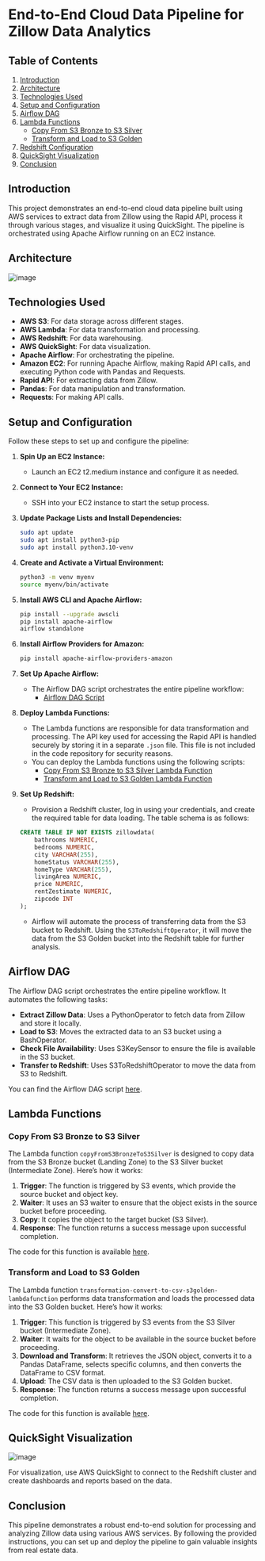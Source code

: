 # End-to-End Cloud Data Pipeline for Zillow Data Analytics

## Table of Contents
1. [Introduction](#introduction)
2. [Architecture](#architecture)
3. [Technologies Used](#technologies-used)
4. [Setup and Configuration](#setup-and-configuration)
5. [Airflow DAG](#airflow-dag)
6. [Lambda Functions](#lambda-functions)
    - [Copy From S3 Bronze to S3 Silver](#copy-from-s3-bronze-to-s3-silver)
    - [Transform and Load to S3 Golden](#transform-and-load-to-s3-golden)
7. [Redshift Configuration](#redshift-configuration)
8. [QuickSight Visualization](#quicksight-visualization)
9. [Conclusion](#conclusion)

## Introduction
This project demonstrates an end-to-end cloud data pipeline built using AWS services to extract data from Zillow using the Rapid API, process it through various stages, and visualize it using QuickSight. The pipeline is orchestrated using Apache Airflow running on an EC2 instance.

## Architecture
![image](https://github.com/user-attachments/assets/0e607b15-400a-4850-bf02-9769df341128)

## Technologies Used
- **AWS S3**: For data storage across different stages.
- **AWS Lambda**: For data transformation and processing.
- **AWS Redshift**: For data warehousing.
- **AWS QuickSight**: For data visualization.
- **Apache Airflow**: For orchestrating the pipeline.
- **Amazon EC2**: For running Apache Airflow, making Rapid API calls, and executing Python code with Pandas and Requests.
- **Rapid API**: For extracting data from Zillow.
- **Pandas**: For data manipulation and transformation.
- **Requests**: For making API calls.

## Setup and Configuration
Follow these steps to set up and configure the pipeline:

1. **Spin Up an EC2 Instance:**
   - Launch an EC2 t2.medium instance and configure it as needed.

2. **Connect to Your EC2 Instance:**
   - SSH into your EC2 instance to start the setup process.

3. **Update Package Lists and Install Dependencies:**

    ```bash
    sudo apt update
    sudo apt install python3-pip
    sudo apt install python3.10-venv
    ```

4. **Create and Activate a Virtual Environment:**

    ```bash
    python3 -m venv myenv
    source myenv/bin/activate
    ```

5. **Install AWS CLI and Apache Airflow:**

    ```bash
    pip install --upgrade awscli
    pip install apache-airflow
    airflow standalone
    ```

6. **Install Airflow Providers for Amazon:**

    ```bash
    pip install apache-airflow-providers-amazon
    ```

7. **Set Up Apache Airflow:**
   - The Airflow DAG script orchestrates the entire pipeline workflow:
     - [Airflow DAG Script](https://github.com/AjaX-05/End-to-End-Cloud-Data-Pipeline-for-Zillow-Data-Analytics/blob/main/zillowanalytics.py)

8. **Deploy Lambda Functions:**
   - The Lambda functions are responsible for data transformation and processing. The API key used for accessing the Rapid API is handled securely by storing it in a separate `.json` file. This file is not included in the code repository for security reasons.
   - You can deploy the Lambda functions using the following scripts:
     - [Copy From S3 Bronze to S3 Silver Lambda Function](https://github.com/AjaX-05/End-to-End-Cloud-Data-Pipeline-for-Zillow-Data-Analytics/blob/main/lambda_function1.py)
     - [Transform and Load to S3 Golden Lambda Function](https://github.com/AjaX-05/End-to-End-Cloud-Data-Pipeline-for-Zillow-Data-Analytics/blob/main/lambda_function2.py)

9. **Set Up Redshift:**
   - Provision a Redshift cluster, log in using your credentials, and create the required table for data loading. The table schema is as follows:

    ```sql
    CREATE TABLE IF NOT EXISTS zillowdata(
        bathrooms NUMERIC,
        bedrooms NUMERIC,
        city VARCHAR(255),
        homeStatus VARCHAR(255),
        homeType VARCHAR(255),
        livingArea NUMERIC,
        price NUMERIC,
        rentZestimate NUMERIC,
        zipcode INT
    );
    ```

   - Airflow will automate the process of transferring data from the S3 bucket to Redshift. Using the `S3ToRedshiftOperator`, it will move the data from the S3 Golden bucket into the Redshift table for further analysis.

## Airflow DAG
The Airflow DAG script orchestrates the entire pipeline workflow. It automates the following tasks:
- **Extract Zillow Data**: Uses a PythonOperator to fetch data from Zillow and store it locally.
- **Load to S3**: Moves the extracted data to an S3 bucket using a BashOperator.
- **Check File Availability**: Uses S3KeySensor to ensure the file is available in the S3 bucket.
- **Transfer to Redshift**: Uses S3ToRedshiftOperator to move the data from S3 to Redshift.

You can find the Airflow DAG script [here](https://github.com/AjaX-05/End-to-End-Cloud-Data-Pipeline-for-Zillow-Data-Analytics/blob/main/zillowanalytics.py).

## Lambda Functions

### Copy From S3 Bronze to S3 Silver
The Lambda function `copyFromS3BronzeToS3Silver` is designed to copy data from the S3 Bronze bucket (Landing Zone) to the S3 Silver bucket (Intermediate Zone). Here’s how it works:
1. **Trigger**: The function is triggered by S3 events, which provide the source bucket and object key.
2. **Waiter**: It uses an S3 waiter to ensure that the object exists in the source bucket before proceeding.
3. **Copy**: It copies the object to the target bucket (S3 Silver).
4. **Response**: The function returns a success message upon successful completion.

The code for this function is available [here](https://github.com/AjaX-05/End-to-End-Cloud-Data-Pipeline-for-Zillow-Data-Analytics/blob/main/lambda_function1.py).

### Transform and Load to S3 Golden
The Lambda function `transformation-convert-to-csv-s3golden-lambdafunction` performs data transformation and loads the processed data into the S3 Golden bucket. Here’s how it works:
1. **Trigger**: This function is triggered by S3 events from the S3 Silver bucket (Intermediate Zone).
2. **Waiter**: It waits for the object to be available in the source bucket before proceeding.
3. **Download and Transform**: It retrieves the JSON object, converts it to a Pandas DataFrame, selects specific columns, and then converts the DataFrame to CSV format.
4. **Upload**: The CSV data is then uploaded to the S3 Golden bucket.
5. **Response**: The function returns a success message upon successful completion.

The code for this function is available [here](https://github.com/AjaX-05/End-to-End-Cloud-Data-Pipeline-for-Zillow-Data-Analytics/blob/main/lambda_function2.py).

## QuickSight Visualization
![image](https://github.com/user-attachments/assets/2f3fb1b8-fbea-40e1-bbd5-6ec9359c9144)

For visualization, use AWS QuickSight to connect to the Redshift cluster and create dashboards and reports based on the data.

## Conclusion
This pipeline demonstrates a robust end-to-end solution for processing and analyzing Zillow data using various AWS services. By following the provided instructions, you can set up and deploy the pipeline to gain valuable insights from real estate data.
